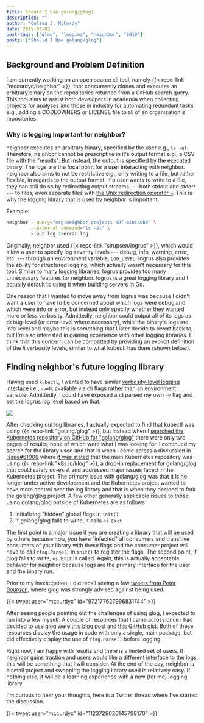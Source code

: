 ```yaml
---
title: Should I Use golang/glog?
description: ""
author: "Colton J. McCurdy"
date: 2019-05-03
post-tags: ["glog", "logging", "neighbor", "2019"]
posts: ["Should I Use golang/glog"]
---
```


## Background and Problem Definition

I am currently working on an open source cli tool, namely {{< repo-link "mccurdyc/neighbor" >}},
that concurrently clones and executes an arbitrary binary on the repositories returned
from a GitHub search query. This tool aims to assist both developers in academia
when collecting projects for analyses and those in industry for automating redundant
tasks e.g., adding a CODEOWNERS or LICENSE file to all of an organization's repositories.

### Why is logging important for neighbor?

neighbor executes an arbitrary binary, specified by the user e.g., `ls -al`. Therefore,
neighbor cannot be prescriptive in it's output format e.g., a CSV file with the "results".
But instead, the output is specified by the executed binary. The logs are the
focal point for a user interacting with neighbor. neighbor also aims to not be
restrictive e.g., only writing to a file, but rather flexible, in regards to the
output format. If a user wants to write to a file, they can still do so by redirecting
output streams --- both stdout and stderr --- to files, even separate files
with [the Unix redirection operator `>`](http://homepages.uc.edu/~thomam/Intro_Unix_Text/IO_Redir_Pipes.html).
This is why the logging library that is used by neighbor is important.

Example:

```bash
neighbor --query="org:neighbor-projects NOT minikube" \
         --external_command="ls -al" \
         > out.log 2>error.log
```

Originally, neighbor used {{< repo-link "sirupsen/logrus" >}}, which would allow
a user to specify log severity levels --- debug, info, warning, error, etc. --- through
an environment variable, `LOG_LEVEL`. logrus also provides the ability for structured
logging, which actually wasn't necessary for this tool. Similar to many logging
libraries, logrus provides too many unnecessary features for neighbor. logrus is
a great logging library and I actually default to using it when building servers
in Go.

One reason that I wanted to move away from logrus was because I didn't want a user
to have to be concerned about which logs were debug and which were info or error,
but instead only specify whether they wanted more or less verbosity. Admittedly,
neighbor could output all of its logs as debug-level (or error-level where necessary),
while the binary's logs are info-level and maybe this is something that I later
decide to revert back to, but I'm also interested in gaining experience with other
logging libraries. I think that this concern can be combatted by providing an
explicit definition of the `N` verbosity levels, similar to what kubectl has
done (shown below).

## Finding neighbor's future logging library

Having used `kubectl`, I wanted to have similar [verbosity-level logging interface](https://kubernetes.io/docs/reference/kubectl/cheatsheet/#kubectl-output-verbosity-and-debugging)
i.e., `-v=N`, available via cli flags rather than an environment variable. Admittedly, I
could have exposed and parsed my own `-v` flag and set the logrus log level based
on that.

![](/images/kubectl-verbosity-logging.png)

After checking out log libraries, I actually expected to find that kubectl was
using {{< repo-link "golang/glog" >}}, but instead when I
[searched the Kubernetes repository on GitHub for "golang/glog"](https://github.com/kubernetes/kubernetes/search?q="golang%2Fglog"&unscoped_q="golang%2Fglog")
there were only two pages of results, none of which were what I was looking for.
I continued my search for the library used and that is when I came across a discussion
in [Issue#61006](https://github.com/kubernetes/kubernetes/issues/61006) where [it
was stated](https://github.com/kubernetes/kubernetes/issues/61006#issuecomment-437606019)
that the main Kubernetes repository was using {{< repo-link "k8s.io/klog" >}}, a
drop-in replacement for golang/glog that could safely co-exist and addressed
major issues faced in the Kubernetes project. The primary issue with golang/glog
was that it is no longer under active development and the Kubernetes project wanted
to have more control over the log library and that is when they decided to fork the golang/glog
project. A few other generally applicable issues to those using golang/glog outside
of Kubernetes are as follows:

1. Initializing "hidden" global flags in `init()`
2. If golang/glog fails to write, it calls `os.Exit`

The first point is a major issue if you are creating a library that will be used
by others because now, you have "infected" all consumers and transitive consumers
of your library with these flags and the consumer project will have to call
`flag.Parse()` in `init()` to register the flags. The second point, if glog
fails to write, `os.Exit` is called. Again, this is actually acceptable behavior
for neighbor because logs are the primary interface for the user and the binary run.

Prior to my investigation, I did recall seeing a few [tweets from Peter Bourgon](https://twitter.com/search?q=from%3Apeterbourgon%20glog&src=typd),
where glog was strongly advised against being used.

{{< tweet user="mccurdyc" id="972177627996831744" >}}

After seeing people pointing out the challenges of using glog, I expected to run
into a few myself. A couple of resources that I came across once I had decided to use
glog were [this blog post](https://flowerinthenight.com/blog/2017/12/01/golang-cobra-glog)
and [this GitHub gist](https://gist.github.com/heatxsink/7221ebe499b0767d4784).
Both of these resources display the usage in code with only a single, main package,
but did effectively display the use of `flag.Parse()` before logging.

Right now, I am happy with results and there is a limited set of users. If neighbor
gains traction and users would like a different interface to the logs, this will
be something that I will consider. At the end of the day, neighbor is a small project
and swapping the logging library used is relatively easy. If nothing else, it
will be a learning experience with a new (for me) logging library.

I'm curious to hear your thoughts, here is a Twitter thread where I've started
the discussion.

{{< tweet user="mccurdyc" id="1123729020145799170" >}}
